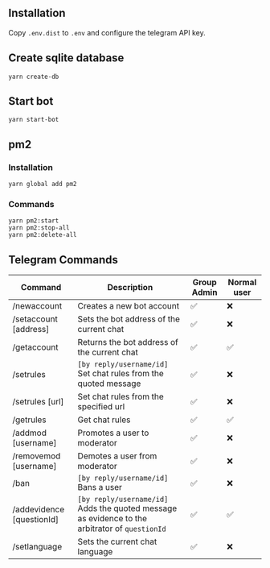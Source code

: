 ## Installation

Copy `.env.dist` to `.env` and configure the telegram API key.

## Create sqlite database

`yarn create-db`

## Start bot

`yarn start-bot`

## pm2

### Installation

`yarn global add pm2`

### Commands

```
yarn pm2:start
yarn pm2:stop-all
yarn pm2:delete-all
```


## Telegram Commands

Command | Description | Group Admin | Normal user
--- | --- | --- | ---
/newaccount | Creates a new bot account | ✅ | ❌
/setaccount [address]| Sets the bot address of the current chat | ✅ | ❌
/getaccount | Returns the bot address of the current chat | ✅ | ✅
/setrules | `[by reply/username/id]`  Set chat rules from the quoted message | ✅ | ❌
/setrules [url] | Set chat rules from the specified url | ✅ | ❌
/getrules | Get chat rules | ✅ | ✅
/addmod [username] | Promotes a user to moderator | ✅ | ❌
/removemod [username] | Demotes a user from moderator | ✅ | ❌
/ban | `[by reply/username/id]`  Bans a user | ✅ | ❌
/addevidence [questionId] | `[by reply/username/id]` Adds the quoted message as evidence to the arbitrator of `questionId` | ✅ | ✅
/setlanguage | Sets the current chat language | ✅ | ❌
